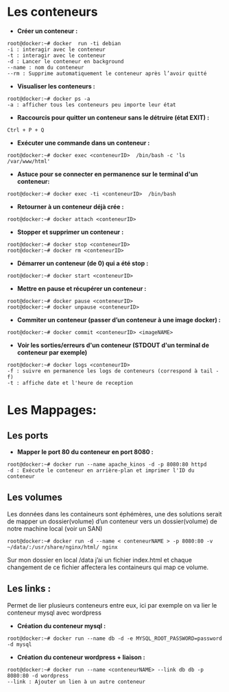 # Les conteneurs

- **Créer un conteneur :**
```
root@docker:~# docker  run -ti debian
-i : interagir avec le conteneur
-t : interagir avec le conteneur
-d : Lancer le conteneur en background
--name : nom du conteneur
--rm : Supprime automatiquement le conteneur après l’avoir quitté
```

- **Visualiser les conteneurs :**
```
root@docker:~# docker ps -a
-a : afficher tous les conteneurs peu importe leur état
```

- **Raccourcis pour quitter un conteneur sans le détruire (état EXIT) :**
```
Ctrl + P + Q
```

- **Exécuter une commande dans un conteneur :**
```
root@docker:~# docker exec <conteneurID>  /bin/bash -c 'ls /var/www/html'
```

- **Astuce pour se connecter en permanence sur le terminal d'un conteneur:**
```
root@docker:~# docker exec -ti <conteneurID>  /bin/bash 
```

- **Retourner à un conteneur déjà crée :**
```
root@docker:~# docker attach <conteneurID> 
```

- **Stopper et supprimer un conteneur :**
```
root@docker:~# docker stop <conteneurID> 
root@docker:~# docker rm <conteneurID> 
```

- **Démarrer un conteneur (de 0) qui a été stop :**
```
root@docker:~# docker start <conteneurID> 
```

- **Mettre en pause et récupérer un conteneur :**
```
root@docker:~# docker pause <conteneurID> 
root@docker:~# docker unpause <conteneurID> 
```

- **Commiter un conteneur (passer d’un conteneur à une image docker) :**
```
root@docker:~# docker commit <conteneurID> <imageNAME>
```

- **Voir les sorties/erreurs d'un conteneur (STDOUT d'un terminal de conteneur par exemple)**
```
root@docker:~# docker logs <conteneurID>
-f : suivre en permanence les logs de conteneurs (correspond à tail -f)
-t : affiche date et l'heure de reception
```

# Les Mappages:

## Les ports

- **Mapper le port 80 du conteneur en port 8080 :**
```
root@docker:~# docker run --name apache_kinos -d -p 8080:80 httpd
-d : Exécute le conteneur en arrière-plan et imprimer l'ID du conteneur
```

## Les volumes

Les données dans les containeurs sont éphémères, une des solutions serait de mapper un dossier(volume) d’un conteneur vers un dossier(volume) de notre machine local (voir un SAN)
```
root@docker:~# docker run -d --name < conteneurNAME > -p 8080:80 -v ~/data/:/usr/share/nginx/html/ nginx
```
Sur mon dossier en local /data j’ai un fichier index.html et chaque changement de ce fichier affectera les containeurs qui map ce volume.



## Les links :

Permet de lier plusieurs conteneurs entre eux, ici par exemple on va lier le conteneur mysql avec wordpress

- **Création du conteneur mysql :**
```
root@docker:~# docker run --name db -d -e MYSQL_ROOT_PASSWORD=password -d mysql
```

- **Création du conteneur wordpress + liaison :**
```
root@docker:~# docker run --name <conteneurNAME> --link db db -p 8080:80 -d wordpress
--link : Ajouter un lien à un autre conteneur
```
